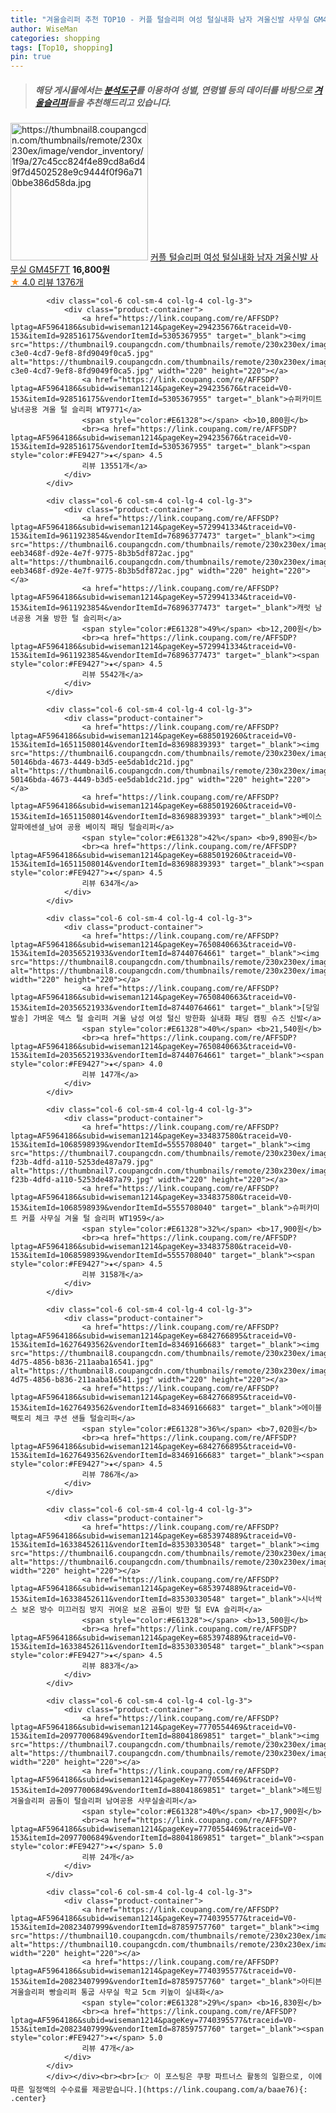 ```yaml
---
title: "겨울슬리퍼 추천 TOP10 - 커플 털슬리퍼 여성 털실내화 남자 겨울신발 사무실 GM45F7T"
author: WiseMan
categories: shopping
tags: [Top10, shopping]
pin: true
---
```


> ##### 해당 게시물에서는 [**분석도구**](https://itemscout.io/)를 이용하여 **성별**, **연령별** 등의 데이터를 바탕으로 [**겨울슬리퍼**](https://link.coupang.com/a/baae76)들을 추천해드리고 있습니다.
<div class="container"><div class="row">
            <div class="col-6 col-sm-4 col-lg-4 col-lg-3">
                <div class="product-container">
                    <a href="https://link.coupang.com/re/AFFSDP?lptag=AF5964186&subid=wiseman1214&pageKey=6836325461&traceid=V0-153&itemId=16243100888&vendorItemId=83436456732" target="_blank"><img src="https://thumbnail8.coupangcdn.com/thumbnails/remote/230x230ex/image/vendor_inventory/1f9a/27c45cc824f4e89cd8a6d49f7d4502528e9c9444f0f96a710bbe386d58da.jpg" alt="https://thumbnail8.coupangcdn.com/thumbnails/remote/230x230ex/image/vendor_inventory/1f9a/27c45cc824f4e89cd8a6d49f7d4502528e9c9444f0f96a710bbe386d58da.jpg" width="220" height="220"></a>
                    <a href="https://link.coupang.com/re/AFFSDP?lptag=AF5964186&subid=wiseman1214&pageKey=6836325461&traceid=V0-153&itemId=16243100888&vendorItemId=83436456732" target="_blank">커플 털슬리퍼 여성 털실내화 남자 겨울신발 사무실 GM45F7T</a>
                    <span style="color:#E61328"></span> <b>16,800원</b>
                    <br><a href="https://link.coupang.com/re/AFFSDP?lptag=AF5964186&subid=wiseman1214&pageKey=6836325461&traceid=V0-153&itemId=16243100888&vendorItemId=83436456732" target="_blank"><span style="color:#FE9427">★</span> 4.0
                    리뷰 1376개</a>
                </div>
            </div>
            
            <div class="col-6 col-sm-4 col-lg-4 col-lg-3">
                <div class="product-container">
                    <a href="https://link.coupang.com/re/AFFSDP?lptag=AF5964186&subid=wiseman1214&pageKey=294235676&traceid=V0-153&itemId=928516175&vendorItemId=5305367955" target="_blank"><img src="https://thumbnail9.coupangcdn.com/thumbnails/remote/230x230ex/image/retail/images/2019/09/02/17/7/eb35c19f-c3e0-4cd7-9ef8-8fd9049f0ca5.jpg" alt="https://thumbnail9.coupangcdn.com/thumbnails/remote/230x230ex/image/retail/images/2019/09/02/17/7/eb35c19f-c3e0-4cd7-9ef8-8fd9049f0ca5.jpg" width="220" height="220"></a>
                    <a href="https://link.coupang.com/re/AFFSDP?lptag=AF5964186&subid=wiseman1214&pageKey=294235676&traceid=V0-153&itemId=928516175&vendorItemId=5305367955" target="_blank">슈퍼카미트 남녀공용 겨울 털 슬리퍼 WT9771</a>
                    <span style="color:#E61328"></span> <b>10,800원</b>
                    <br><a href="https://link.coupang.com/re/AFFSDP?lptag=AF5964186&subid=wiseman1214&pageKey=294235676&traceid=V0-153&itemId=928516175&vendorItemId=5305367955" target="_blank"><span style="color:#FE9427">★</span> 4.5
                    리뷰 13551개</a>
                </div>
            </div>
            
            <div class="col-6 col-sm-4 col-lg-4 col-lg-3">
                <div class="product-container">
                    <a href="https://link.coupang.com/re/AFFSDP?lptag=AF5964186&subid=wiseman1214&pageKey=5729941334&traceid=V0-153&itemId=9611923854&vendorItemId=76896377473" target="_blank"><img src="https://thumbnail6.coupangcdn.com/thumbnails/remote/230x230ex/image/retail/images/1803559762580963-eeb3468f-d92e-4e7f-9775-8b3b5df872ac.jpg" alt="https://thumbnail6.coupangcdn.com/thumbnails/remote/230x230ex/image/retail/images/1803559762580963-eeb3468f-d92e-4e7f-9775-8b3b5df872ac.jpg" width="220" height="220"></a>
                    <a href="https://link.coupang.com/re/AFFSDP?lptag=AF5964186&subid=wiseman1214&pageKey=5729941334&traceid=V0-153&itemId=9611923854&vendorItemId=76896377473" target="_blank">캐럿 남녀공용 겨울 방한 털 슬리퍼</a>
                    <span style="color:#E61328">49%</span> <b>12,200원</b>
                    <br><a href="https://link.coupang.com/re/AFFSDP?lptag=AF5964186&subid=wiseman1214&pageKey=5729941334&traceid=V0-153&itemId=9611923854&vendorItemId=76896377473" target="_blank"><span style="color:#FE9427">★</span> 4.5
                    리뷰 5542개</a>
                </div>
            </div>
            
            <div class="col-6 col-sm-4 col-lg-4 col-lg-3">
                <div class="product-container">
                    <a href="https://link.coupang.com/re/AFFSDP?lptag=AF5964186&subid=wiseman1214&pageKey=6885019260&traceid=V0-153&itemId=16511508014&vendorItemId=83698839393" target="_blank"><img src="https://thumbnail6.coupangcdn.com/thumbnails/remote/230x230ex/image/retail/images/1745439275381549-50146bda-4673-4449-b3d5-ee5dab1dc21d.jpg" alt="https://thumbnail6.coupangcdn.com/thumbnails/remote/230x230ex/image/retail/images/1745439275381549-50146bda-4673-4449-b3d5-ee5dab1dc21d.jpg" width="220" height="220"></a>
                    <a href="https://link.coupang.com/re/AFFSDP?lptag=AF5964186&subid=wiseman1214&pageKey=6885019260&traceid=V0-153&itemId=16511508014&vendorItemId=83698839393" target="_blank">베이스알파에센셜_남여 공용 베이직 패딩 털슬리퍼</a>
                    <span style="color:#E61328">42%</span> <b>9,890원</b>
                    <br><a href="https://link.coupang.com/re/AFFSDP?lptag=AF5964186&subid=wiseman1214&pageKey=6885019260&traceid=V0-153&itemId=16511508014&vendorItemId=83698839393" target="_blank"><span style="color:#FE9427">★</span> 4.5
                    리뷰 634개</a>
                </div>
            </div>
            
            <div class="col-6 col-sm-4 col-lg-4 col-lg-3">
                <div class="product-container">
                    <a href="https://link.coupang.com/re/AFFSDP?lptag=AF5964186&subid=wiseman1214&pageKey=7650840663&traceid=V0-153&itemId=20356521933&vendorItemId=87440764661" target="_blank"><img src="https://thumbnail8.coupangcdn.com/thumbnails/remote/230x230ex/image/vendor_inventory/4a7f/40758a6f6a29cf802b58ab55022b7b7a8d06aeb11536ca0f8c2f0df35146.jpg" alt="https://thumbnail8.coupangcdn.com/thumbnails/remote/230x230ex/image/vendor_inventory/4a7f/40758a6f6a29cf802b58ab55022b7b7a8d06aeb11536ca0f8c2f0df35146.jpg" width="220" height="220"></a>
                    <a href="https://link.coupang.com/re/AFFSDP?lptag=AF5964186&subid=wiseman1214&pageKey=7650840663&traceid=V0-153&itemId=20356521933&vendorItemId=87440764661" target="_blank">[당일발송] 가벼운 덱스 털 슬리퍼 겨울 남성 여성 털신 방한화 실내화 패딩 캠핑 슈즈 신발</a>
                    <span style="color:#E61328">40%</span> <b>21,540원</b>
                    <br><a href="https://link.coupang.com/re/AFFSDP?lptag=AF5964186&subid=wiseman1214&pageKey=7650840663&traceid=V0-153&itemId=20356521933&vendorItemId=87440764661" target="_blank"><span style="color:#FE9427">★</span> 4.0
                    리뷰 147개</a>
                </div>
            </div>
            
            <div class="col-6 col-sm-4 col-lg-4 col-lg-3">
                <div class="product-container">
                    <a href="https://link.coupang.com/re/AFFSDP?lptag=AF5964186&subid=wiseman1214&pageKey=334837580&traceid=V0-153&itemId=1068598939&vendorItemId=5555708040" target="_blank"><img src="https://thumbnail7.coupangcdn.com/thumbnails/remote/230x230ex/image/retail/images/2019/11/12/9/3/d855879f-f23b-4dfd-a110-5253de487a79.jpg" alt="https://thumbnail7.coupangcdn.com/thumbnails/remote/230x230ex/image/retail/images/2019/11/12/9/3/d855879f-f23b-4dfd-a110-5253de487a79.jpg" width="220" height="220"></a>
                    <a href="https://link.coupang.com/re/AFFSDP?lptag=AF5964186&subid=wiseman1214&pageKey=334837580&traceid=V0-153&itemId=1068598939&vendorItemId=5555708040" target="_blank">슈퍼카미트 커플 사무실 겨울 털 슬리퍼 WT1959</a>
                    <span style="color:#E61328">32%</span> <b>17,900원</b>
                    <br><a href="https://link.coupang.com/re/AFFSDP?lptag=AF5964186&subid=wiseman1214&pageKey=334837580&traceid=V0-153&itemId=1068598939&vendorItemId=5555708040" target="_blank"><span style="color:#FE9427">★</span> 4.5
                    리뷰 3158개</a>
                </div>
            </div>
            
            <div class="col-6 col-sm-4 col-lg-4 col-lg-3">
                <div class="product-container">
                    <a href="https://link.coupang.com/re/AFFSDP?lptag=AF5964186&subid=wiseman1214&pageKey=6842766895&traceid=V0-153&itemId=16276493562&vendorItemId=83469166683" target="_blank"><img src="https://thumbnail8.coupangcdn.com/thumbnails/remote/230x230ex/image/retail/images/2022/10/14/15/5/3e51f872-4d75-4856-b836-211aaba16541.jpg" alt="https://thumbnail8.coupangcdn.com/thumbnails/remote/230x230ex/image/retail/images/2022/10/14/15/5/3e51f872-4d75-4856-b836-211aaba16541.jpg" width="220" height="220"></a>
                    <a href="https://link.coupang.com/re/AFFSDP?lptag=AF5964186&subid=wiseman1214&pageKey=6842766895&traceid=V0-153&itemId=16276493562&vendorItemId=83469166683" target="_blank">에이블팩토리 체크 쿠션 샌들 털슬리퍼</a>
                    <span style="color:#E61328">36%</span> <b>7,020원</b>
                    <br><a href="https://link.coupang.com/re/AFFSDP?lptag=AF5964186&subid=wiseman1214&pageKey=6842766895&traceid=V0-153&itemId=16276493562&vendorItemId=83469166683" target="_blank"><span style="color:#FE9427">★</span> 4.5
                    리뷰 786개</a>
                </div>
            </div>
            
            <div class="col-6 col-sm-4 col-lg-4 col-lg-3">
                <div class="product-container">
                    <a href="https://link.coupang.com/re/AFFSDP?lptag=AF5964186&subid=wiseman1214&pageKey=6853974889&traceid=V0-153&itemId=16338452611&vendorItemId=83530330548" target="_blank"><img src="https://thumbnail6.coupangcdn.com/thumbnails/remote/230x230ex/image/vendor_inventory/1513/a8f7ea4831dcf766f0d6e1cb0a10f27819a7aae8c009f2f5f138843a66e8.jpg" alt="https://thumbnail6.coupangcdn.com/thumbnails/remote/230x230ex/image/vendor_inventory/1513/a8f7ea4831dcf766f0d6e1cb0a10f27819a7aae8c009f2f5f138843a66e8.jpg" width="220" height="220"></a>
                    <a href="https://link.coupang.com/re/AFFSDP?lptag=AF5964186&subid=wiseman1214&pageKey=6853974889&traceid=V0-153&itemId=16338452611&vendorItemId=83530330548" target="_blank">시너싹스 보온 방수 미끄러짐 방지 귀여운 보온 곰돌이 방한 털 EVA 슬리퍼</a>
                    <span style="color:#E61328"></span> <b>13,500원</b>
                    <br><a href="https://link.coupang.com/re/AFFSDP?lptag=AF5964186&subid=wiseman1214&pageKey=6853974889&traceid=V0-153&itemId=16338452611&vendorItemId=83530330548" target="_blank"><span style="color:#FE9427">★</span> 4.5
                    리뷰 883개</a>
                </div>
            </div>
            
            <div class="col-6 col-sm-4 col-lg-4 col-lg-3">
                <div class="product-container">
                    <a href="https://link.coupang.com/re/AFFSDP?lptag=AF5964186&subid=wiseman1214&pageKey=7770554469&traceid=V0-153&itemId=20977006849&vendorItemId=88041869851" target="_blank"><img src="https://thumbnail7.coupangcdn.com/thumbnails/remote/230x230ex/image/vendor_inventory/d8cb/ccd2856ff70cba63d686a2e1ab7906f46818a4f1ac37ff7889868aaea54f.jpg" alt="https://thumbnail7.coupangcdn.com/thumbnails/remote/230x230ex/image/vendor_inventory/d8cb/ccd2856ff70cba63d686a2e1ab7906f46818a4f1ac37ff7889868aaea54f.jpg" width="220" height="220"></a>
                    <a href="https://link.coupang.com/re/AFFSDP?lptag=AF5964186&subid=wiseman1214&pageKey=7770554469&traceid=V0-153&itemId=20977006849&vendorItemId=88041869851" target="_blank">헤드빙 겨울슬리퍼 곰돌이 털슬리퍼 남여공용 사무실술리퍼</a>
                    <span style="color:#E61328">40%</span> <b>17,900원</b>
                    <br><a href="https://link.coupang.com/re/AFFSDP?lptag=AF5964186&subid=wiseman1214&pageKey=7770554469&traceid=V0-153&itemId=20977006849&vendorItemId=88041869851" target="_blank"><span style="color:#FE9427">★</span> 5.0
                    리뷰 24개</a>
                </div>
            </div>
            
            <div class="col-6 col-sm-4 col-lg-4 col-lg-3">
                <div class="product-container">
                    <a href="https://link.coupang.com/re/AFFSDP?lptag=AF5964186&subid=wiseman1214&pageKey=7740395577&traceid=V0-153&itemId=20823407999&vendorItemId=87859757760" target="_blank"><img src="https://thumbnail10.coupangcdn.com/thumbnails/remote/230x230ex/image/vendor_inventory/a6fb/b7db7f0610ab0d6273cd957e303daafe2ef342cb7ebdec7afb0dd5954dc8.png" alt="https://thumbnail10.coupangcdn.com/thumbnails/remote/230x230ex/image/vendor_inventory/a6fb/b7db7f0610ab0d6273cd957e303daafe2ef342cb7ebdec7afb0dd5954dc8.png" width="220" height="220"></a>
                    <a href="https://link.coupang.com/re/AFFSDP?lptag=AF5964186&subid=wiseman1214&pageKey=7740395577&traceid=V0-153&itemId=20823407999&vendorItemId=87859757760" target="_blank">아티븐 겨울슬리퍼 빵슬리퍼 통굽 사무실 학교 5cm 키높이 실내화</a>
                    <span style="color:#E61328">29%</span> <b>16,830원</b>
                    <br><a href="https://link.coupang.com/re/AFFSDP?lptag=AF5964186&subid=wiseman1214&pageKey=7740395577&traceid=V0-153&itemId=20823407999&vendorItemId=87859757760" target="_blank"><span style="color:#FE9427">★</span> 5.0
                    리뷰 47개</a>
                </div>
            </div>
            </div></div><br><br>[👉 이 포스팅은 쿠팡 파트너스 활동의 일환으로, 이에 따른 일정액의 수수료를 제공받습니다.](https://link.coupang.com/a/baae76){: .center}